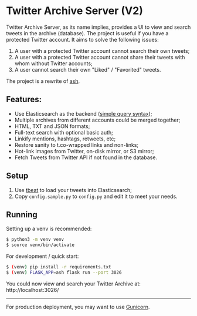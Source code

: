 # Twitter Archive Server (V2)

Twitter Archive Server, as its name implies, provides a UI to view and search tweets in the archive (database). The project is useful if you have a protected Twitter account. It aims to solve the following issues:

1. A user with a protected Twitter account cannot search their own tweets;
2. A user with a protected Twitter account cannot share their tweets with whom without Twitter accounts;
3. A user cannot search their own "Liked" / "Favorited" tweets.

The project is a rewrite of [ash](https://github.com/wzyboy/ash).

## Features:

- Use Elasticsearch as the backend ([simple query syntax](https://www.elastic.co/guide/en/elasticsearch/reference/current/query-dsl-simple-query-string-query.html));
- Multiple archives from different accounts could be merged together;
- HTML, TXT and JSON formats;
- Full-text search with optional basic auth;
- Linkify mentions, hashtags, retweets, etc;
- Restore sanity to t.co-wrapped links and non-links;
- Hot-link images from Twitter, on-disk mirror, or S3 mirror;
- Fetch Tweets from Twitter API if not found in the database.


## Setup

1. Use [tbeat](https://github.com/wzyboy/tbeat) to load your tweets into Elasticsearch;
2. Copy `config.sample.py` to `config.py` and edit it to meet your needs.


## Running

Setting up a venv is recommended:

```bash
$ python3 -m venv venv
$ source venv/bin/activate
```

For development / quick start:

```bash
$ (venv) pip install -r requirements.txt
$ (venv) FLASK_APP=ash flask run --port 3026
```

You could now view and search your Twitter Archive at: http://localhost:3026/

-----

For production deployment, you may want to use [Gunicorn](https://docs.gunicorn.org/en/stable/deploy.html).
